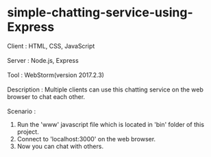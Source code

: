 # simple-chatting-service-using-Express

Client : HTML, CSS, JavaScript<br><br>
Server : Node.js, Express<br><br>
Tool        : WebStorm(version 2017.2.3)<br><br>
Description : Multiple clients can use this chatting service on the web browser to chat each other.<br><br>
Scenario    :
1. Run the 'www' javascript file which is located in 'bin' folder of this project.<br>
2. Connect to 'localhost:3000' on the web browser.<br>
3. Now you can chat with others.<br>
